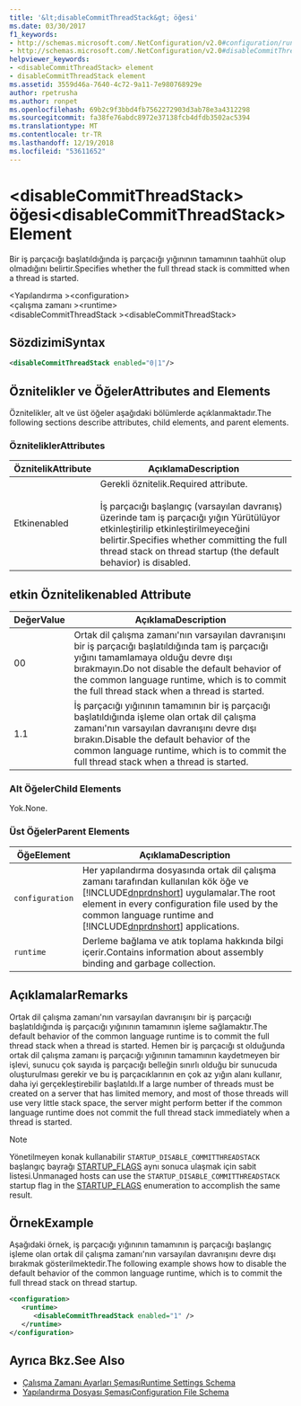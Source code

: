 ```yaml
---
title: '&lt;disableCommitThreadStack&gt; öğesi'
ms.date: 03/30/2017
f1_keywords:
- http://schemas.microsoft.com/.NetConfiguration/v2.0#configuration/runtime/disableCommitThreadStack
- http://schemas.microsoft.com/.NetConfiguration/v2.0#disableCommitThreadStack
helpviewer_keywords:
- <disableCommitThreadStack> element
- disableCommitThreadStack element
ms.assetid: 3559d46a-7640-4c72-9a11-7e980768929e
author: rpetrusha
ms.author: ronpet
ms.openlocfilehash: 69b2c9f3bbd4fb7562272903d3ab78e3a4312298
ms.sourcegitcommit: fa38fe76abdc8972e37138fcb4dfdb3502ac5394
ms.translationtype: MT
ms.contentlocale: tr-TR
ms.lasthandoff: 12/19/2018
ms.locfileid: "53611652"
---
```

# <a name="ltdisablecommitthreadstackgt-element"></a><span data-ttu-id="e5b76-102">&lt;disableCommitThreadStack&gt; öğesi</span><span class="sxs-lookup"><span data-stu-id="e5b76-102">&lt;disableCommitThreadStack&gt; Element</span></span>
<span data-ttu-id="e5b76-103">Bir iş parçacığı başlatıldığında iş parçacığı yığınının tamamının taahhüt olup olmadığını belirtir.</span><span class="sxs-lookup"><span data-stu-id="e5b76-103">Specifies whether the full thread stack is committed when a thread is started.</span></span>  
  
 <span data-ttu-id="e5b76-104">\<Yapılandırma ></span><span class="sxs-lookup"><span data-stu-id="e5b76-104">\<configuration></span></span>  
<span data-ttu-id="e5b76-105">\<çalışma zamanı ></span><span class="sxs-lookup"><span data-stu-id="e5b76-105">\<runtime></span></span>  
<span data-ttu-id="e5b76-106">\<disableCommitThreadStack ></span><span class="sxs-lookup"><span data-stu-id="e5b76-106">\<disableCommitThreadStack></span></span>  
  
## <a name="syntax"></a><span data-ttu-id="e5b76-107">Sözdizimi</span><span class="sxs-lookup"><span data-stu-id="e5b76-107">Syntax</span></span>  
  
```xml  
<disableCommitThreadStack enabled="0|1"/>  
```  
  
## <a name="attributes-and-elements"></a><span data-ttu-id="e5b76-108">Öznitelikler ve Öğeler</span><span class="sxs-lookup"><span data-stu-id="e5b76-108">Attributes and Elements</span></span>  
 <span data-ttu-id="e5b76-109">Öznitelikler, alt ve üst öğeler aşağıdaki bölümlerde açıklanmaktadır.</span><span class="sxs-lookup"><span data-stu-id="e5b76-109">The following sections describe attributes, child elements, and parent elements.</span></span>  
  
### <a name="attributes"></a><span data-ttu-id="e5b76-110">Öznitelikler</span><span class="sxs-lookup"><span data-stu-id="e5b76-110">Attributes</span></span>  
  
|<span data-ttu-id="e5b76-111">Öznitelik</span><span class="sxs-lookup"><span data-stu-id="e5b76-111">Attribute</span></span>|<span data-ttu-id="e5b76-112">Açıklama</span><span class="sxs-lookup"><span data-stu-id="e5b76-112">Description</span></span>|  
|---------------|-----------------|  
|<span data-ttu-id="e5b76-113">Etkin</span><span class="sxs-lookup"><span data-stu-id="e5b76-113">enabled</span></span>|<span data-ttu-id="e5b76-114">Gerekli öznitelik.</span><span class="sxs-lookup"><span data-stu-id="e5b76-114">Required attribute.</span></span><br /><br /> <span data-ttu-id="e5b76-115">İş parçacığı başlangıç (varsayılan davranış) üzerinde tam iş parçacığı yığın Yürütülüyor etkinleştirilip etkinleştirilmeyeceğini belirtir.</span><span class="sxs-lookup"><span data-stu-id="e5b76-115">Specifies whether committing the full thread stack on thread startup (the default behavior) is disabled.</span></span>|  
  
## <a name="enabled-attribute"></a><span data-ttu-id="e5b76-116">etkin Öznitelik</span><span class="sxs-lookup"><span data-stu-id="e5b76-116">enabled Attribute</span></span>  
  
|<span data-ttu-id="e5b76-117">Değer</span><span class="sxs-lookup"><span data-stu-id="e5b76-117">Value</span></span>|<span data-ttu-id="e5b76-118">Açıklama</span><span class="sxs-lookup"><span data-stu-id="e5b76-118">Description</span></span>|  
|-----------|-----------------|  
|<span data-ttu-id="e5b76-119">0</span><span class="sxs-lookup"><span data-stu-id="e5b76-119">0</span></span>|<span data-ttu-id="e5b76-120">Ortak dil çalışma zamanı'nın varsayılan davranışını bir iş parçacığı başlatıldığında tam iş parçacığı yığını tamamlamaya olduğu devre dışı bırakmayın.</span><span class="sxs-lookup"><span data-stu-id="e5b76-120">Do not disable the default behavior of the common language runtime, which is to commit the full thread stack when a thread is started.</span></span>|  
|<span data-ttu-id="e5b76-121">1.</span><span class="sxs-lookup"><span data-stu-id="e5b76-121">1</span></span>|<span data-ttu-id="e5b76-122">İş parçacığı yığınının tamamının bir iş parçacığı başlatıldığında işleme olan ortak dil çalışma zamanı'nın varsayılan davranışını devre dışı bırakın.</span><span class="sxs-lookup"><span data-stu-id="e5b76-122">Disable the default behavior of the common language runtime, which is to commit the full thread stack when a thread is started.</span></span>|  
  
### <a name="child-elements"></a><span data-ttu-id="e5b76-123">Alt Öğeler</span><span class="sxs-lookup"><span data-stu-id="e5b76-123">Child Elements</span></span>  
 <span data-ttu-id="e5b76-124">Yok.</span><span class="sxs-lookup"><span data-stu-id="e5b76-124">None.</span></span>  
  
### <a name="parent-elements"></a><span data-ttu-id="e5b76-125">Üst Öğeler</span><span class="sxs-lookup"><span data-stu-id="e5b76-125">Parent Elements</span></span>  
  
|<span data-ttu-id="e5b76-126">Öğe</span><span class="sxs-lookup"><span data-stu-id="e5b76-126">Element</span></span>|<span data-ttu-id="e5b76-127">Açıklama</span><span class="sxs-lookup"><span data-stu-id="e5b76-127">Description</span></span>|  
|-------------|-----------------|  
|`configuration`|<span data-ttu-id="e5b76-128">Her yapılandırma dosyasında ortak dil çalışma zamanı tarafından kullanılan kök öğe ve [!INCLUDE[dnprdnshort](../../../../../includes/dnprdnshort-md.md)] uygulamalar.</span><span class="sxs-lookup"><span data-stu-id="e5b76-128">The root element in every configuration file used by the common language runtime and [!INCLUDE[dnprdnshort](../../../../../includes/dnprdnshort-md.md)] applications.</span></span>|  
|`runtime`|<span data-ttu-id="e5b76-129">Derleme bağlama ve atık toplama hakkında bilgi içerir.</span><span class="sxs-lookup"><span data-stu-id="e5b76-129">Contains information about assembly binding and garbage collection.</span></span>|  
  
## <a name="remarks"></a><span data-ttu-id="e5b76-130">Açıklamalar</span><span class="sxs-lookup"><span data-stu-id="e5b76-130">Remarks</span></span>  
 <span data-ttu-id="e5b76-131">Ortak dil çalışma zamanı'nın varsayılan davranışını bir iş parçacığı başlatıldığında iş parçacığı yığınının tamamının işleme sağlamaktır.</span><span class="sxs-lookup"><span data-stu-id="e5b76-131">The default behavior of the common language runtime is to commit the full thread stack when a thread is started.</span></span> <span data-ttu-id="e5b76-132">Hemen bir iş parçacığı st olduğunda ortak dil çalışma zamanı iş parçacığı yığınının tamamının kaydetmeyen bir işlevi, sunucu çok sayıda iş parçacığı belleğin sınırlı olduğu bir sunucuda oluşturulması gerekir ve bu iş parçacıklarının en çok az yığın alanı kullanır, daha iyi gerçekleştirebilir başlatıldı.</span><span class="sxs-lookup"><span data-stu-id="e5b76-132">If a large number of threads must be created on a server that has limited memory, and most of those threads will use very little stack space, the server might perform better if the common language runtime does not commit the full thread stack immediately when a thread is started.</span></span>  
  
> [!NOTE]
>  <span data-ttu-id="e5b76-133">Yönetilmeyen konak kullanabilir `STARTUP_DISABLE_COMMITTHREADSTACK` başlangıç bayrağı [STARTUP_FLAGS](../../../../../docs/framework/unmanaged-api/hosting/startup-flags-enumeration.md) aynı sonuca ulaşmak için sabit listesi.</span><span class="sxs-lookup"><span data-stu-id="e5b76-133">Unmanaged hosts can use the `STARTUP_DISABLE_COMMITTHREADSTACK` startup flag in the [STARTUP_FLAGS](../../../../../docs/framework/unmanaged-api/hosting/startup-flags-enumeration.md) enumeration to accomplish the same result.</span></span>  
  
## <a name="example"></a><span data-ttu-id="e5b76-134">Örnek</span><span class="sxs-lookup"><span data-stu-id="e5b76-134">Example</span></span>  
 <span data-ttu-id="e5b76-135">Aşağıdaki örnek, iş parçacığı yığınının tamamının iş parçacığı başlangıç işleme olan ortak dil çalışma zamanı'nın varsayılan davranışını devre dışı bırakmak gösterilmektedir.</span><span class="sxs-lookup"><span data-stu-id="e5b76-135">The following example shows how to disable the default behavior of the common language runtime, which is to commit the full thread stack on thread startup.</span></span>  
  
```xml  
<configuration>  
   <runtime>  
      <disableCommitThreadStack enabled="1" />  
   </runtime>  
</configuration>  
```  
  
## <a name="see-also"></a><span data-ttu-id="e5b76-136">Ayrıca Bkz.</span><span class="sxs-lookup"><span data-stu-id="e5b76-136">See Also</span></span>  
- [<span data-ttu-id="e5b76-137">Çalışma Zamanı Ayarları Şeması</span><span class="sxs-lookup"><span data-stu-id="e5b76-137">Runtime Settings Schema</span></span>](../../../../../docs/framework/configure-apps/file-schema/runtime/index.md)  
- [<span data-ttu-id="e5b76-138">Yapılandırma Dosyası Şeması</span><span class="sxs-lookup"><span data-stu-id="e5b76-138">Configuration File Schema</span></span>](../../../../../docs/framework/configure-apps/file-schema/index.md)
